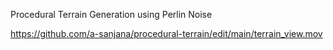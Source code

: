 Procedural Terrain Generation using Perlin Noise

https://github.com/a-sanjana/procedural-terrain/edit/main/terrain_view.mov

